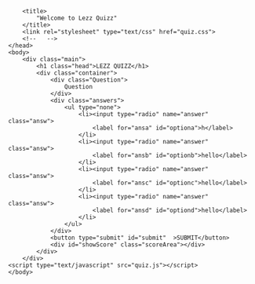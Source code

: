 <html>
	<head>
		<meta content="text/html;charset=utf-8" http-equiv="Content-Type">
<meta content="utf-8" http-equiv="encoding">

		<title>
			"Welcome to Lezz Quizz"
		</title>
		<link rel="stylesheet" type="text/css" href="quiz.css">
		<!--   -->
	</head>
	<body>
		<div class="main">
			<h1 class="head">LEZZ QUIZZ</h1>
			<div class="container">
				<div class="Question">
					Question
				</div>
				<div class="answers">
					<ul type="none">
						<li><input type="radio" name="answer" class="answ"> 
							<label for="ansa" id="optiona">h</label>
					 	</li>
						<li><input type="radio" name="answer" class="answ"> 
							<label for="ansb" id="optionb">hello</label>
						</li>
						<li><input type="radio" name="answer" class="answ"> 
							<label for="ansc" id="optionc">hello</label>
						</li>
						<li><input type="radio" name="answer" class="answ"> 
							<label for="ansd" id="optiond">hello</label>
						</li>
					</ul>
				</div>
				<button type="submit" id="submit"  >SUBMIT</button>
				<div id="showScore" class="scoreArea"></div>
			</div>		
		</div>
	<script type="text/javascript" src="quiz.js"></script>
	</body>

</html>
